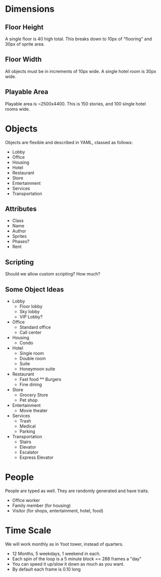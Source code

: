 # Dimensions #
## Floor Height ##
A single floor is 40 high total. This breaks down to 10px of "flooring" and 30px of sprite area.
## Floor Width ##
All objects must be in increments of 10px wide. A single hotel room is 30px wide.
## Playable Area ##
Playable area is ~2500x4400.  This is 150 stories, and 100 single hotel rooms wide.

# Objects #
Objects are flexible and described in YAML, classed as follows:

* Lobby
* Office
* Housing
* Hotel
* Restaurant
* Store
* Entertainment
* Services
* Transportation

## Attributes ##
* Class
* Name
* Author
* Sprites
* Phases?
* Rent

## Scripting ##
Should we allow custom scripting? How much?

## Some Object Ideas ##
* Lobby
	* Floor lobby
	* Sky lobby
	* VIP Lobby?
* Office
	* Standard office
	* Call center
* Housing
	* Condo
* Hotel
	* Single room
	* Double room
	* Suite
	* Honeymoon suite
* Restaurant
	* Fast food
	** Burgers
	* Fine dining
* Store
	* Grocery Store
	* Pet shop
* Entertainment
	* Movie theater
* Services
	* Trash
	* Medical
	* Parking
* Transportation
	* Stairs
	* Elevator
	* Escalator
	* Express Elevator

# People #
People are typed as well. They are randomly generated and have traits.

* Office worker
* Family member (for housing)
* Visitor (for shops, entertainment, hotel, food)

# Time Scale #
We will work monthly as in Yoot tower, instead of quarters.

* 12 Months, 5 weekdays, 1 weekend in each.
* Each spin of the loop is a 5 minute block == 288 frames a "day"
* You can speed it up/slow it down as much as you want.
* By default each frame is 0.10 long